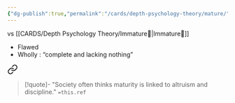 ```yaml
---
{"dg-publish":true,"permalink":"/cards/depth-psychology-theory/mature/","noteIcon":"1","created":"2023-01-05T14:29:41.970+01:00","updated":"2023-05-24T13:54:19.408+02:00"}
---
```


vs [[CARDS/Depth Psychology Theory/Immature🐇\|Immature🐇]]

- Flawed 
- Wholly : “complete and lacking nothing”


<div class="transclusion internal-embed is-loaded"><a class="markdown-embed-link" href="/sources/contents/are-mature-and-happy-really-opposites-chris-taylor/#eef33d" aria-label="Open link"><svg xmlns="http://www.w3.org/2000/svg" width="24" height="24" viewBox="0 0 24 24" fill="none" stroke="currentColor" stroke-width="2" stroke-linecap="round" stroke-linejoin="round" class="svg-icon lucide-link"><path d="M10 13a5 5 0 0 0 7.54.54l3-3a5 5 0 0 0-7.07-7.07l-1.72 1.71"></path><path d="M14 11a5 5 0 0 0-7.54-.54l-3 3a5 5 0 0 0 7.07 7.07l1.71-1.71"></path></svg></a><div class="markdown-embed">



> [!quote]-
> "Society often thinks maturity is linked to altruism and discipline."
> `=this.ref`

</div></div>


